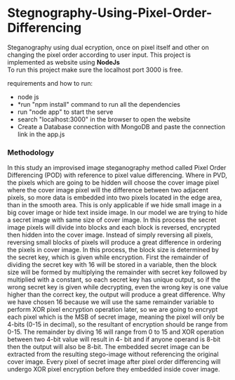 # Stegnography-Using-Pixel-Order-Differencing
Steganography using dual ecryption, once on pixel itself and other on changing the pixel order according to user input.
This project is implemented as website using <b>NodeJs</b><br>
To run this project make sure the localhost port 3000 is free.

requirements and how to run:
<ul>
  <li>node js</li>

  <li>*run "npm install" command to run all the dependencies</li>

  <li>run "node app" to start the serve</li>
  
  <li>search "localhost:3000" in the browser to open the website</li>
  <li>Create a Database connection with MongoDB and paste the connection link in the app.js</li>
</ul>
<h3>Methodology</h3>
In this study an improvised image steganography method called Pixel Order 
Differencing (POD) with reference to pixel value differencing. Where in PVD, the pixels which 
are going to be hidden will choose the cover image pixel where the cover image pixel will the 
difference between two adjacent pixels, so more data is embedded into two pixels located in 
the edge area, than in the smooth area. This is only applicable if we hide small image in a big 
cover image or hide text inside image. In our model we are trying to hide a secret image with 
same size of cover image. In this process the secret image pixels will divide into blocks and 
each block is reversed, encrypted then hidden into the cover image. Instead of simply reversing 
all pixels, reversing small blocks of pixels will produce a great difference in ordering the pixels 
in cover image. In this process, the block size is determined by the secret key, which is given 
while encryption. First the remainder of dividing the secret key with 16 will be stored in a 
variable, then the block size will be formed by multiplying the remainder with secret key 
followed by multiplied with a constant, so each secret key has unique output, so if the wrong 
secret key is given while decrypting, even the wrong key is one value higher than the correct 
key, the output will produce a great difference. Why we have chosen 16 because we will use 
the same remainder variable to perform XOR pixel encryption operation later, so we are going 
to encrypt each pixel which is the MSB of secret image, meaning the pixel will only be 4-bits 
(0-15 in decimal), so the resultant of encryption should be range from 0-15. The remainder by 
diving 16 will range from 0 to 15 and XOR operation between two 4-bit value will result in 4-
bit and if anyone operand is 8-bit then the output will also be 8-bit. The embedded secret image 
can be extracted from the resulting stego-image without referencing the original cover image.
Every pixel of secret image after pixel order differencing will undergo XOR pixel encryption 
before they embedded inside cover image.
